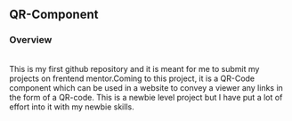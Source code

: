 ## QR-Component
### Overview
<br>
This is my first github repository and it is meant for me to submit my projects on frentend mentor.Coming to this project, it is a QR-Code component which can be used in a website to convey a viewer any links in the form of a QR-code. This is a newbie level project  but I have put a lot of effort into it with my newbie skills. 
